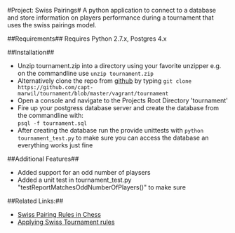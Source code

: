 #Project: Swiss Pairings#
A python application to connect to a database and store information on players 
performance during a tournament that uses the swiss pairings model.

##Requirements##
Requires Python 2.7.x, Postgres 4.x 

##Installation##
* Unzip tournament.zip into a directory using your favorite unzipper
 e.g. on the commandline use `unzip tournament.zip`
* Alternatively clone the repo from [github](https://github.com/capt-marwil/tournament/blob/master/vagrant/tournament/) by typing `git clone https://github.com/capt-marwil/tournament/blob/master/vagrant/tournament`
* Open a console and navigate to the Projects Root Directory 'tournament'
* Fire up your postgress database server and create the database from the commandline with:  
    `psql -f tournament.sql`
* After creating the database run the provide unittests with `python tournament_test.py` to 
make sure you can access the database an everything works just fine

##Additional Features##
* Added support for an odd number of playsers
* Added a unit test in tournament_test.py 
"testReportMatchesOddNumberOfPlayers()" to make sure 

##Related Links:##
* [Swiss Pairing Rules in Chess](https://www.fide.com/fide/handbook.html?id=83&view=article)
* [Applying Swiss Tournament rules](http://senseis.xmp.net/?SwissPairing)
